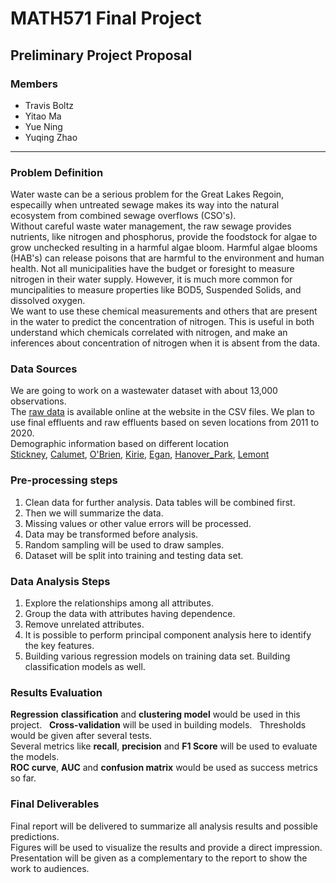 # MATH571 Final Project
## Preliminary Project Proposal


### Members
- Travis Boltz
- Yitao Ma
- Yue Ning
- Yuqing Zhao
***
### Problem Definition  
Water waste can be a serious problem for the Great Lakes Regoin, especailly when untreated sewage makes its way into the natural ecosystem from combined sewage overflows (CSO's).  
Without careful waste water management, the raw sewage provides nutrients, like nitrogen and phosphorus, provide the foodstock for algae to grow unchecked resulting in a harmful algae bloom.  Harmful algae blooms (HAB's) can release poisons that are harmful to the environment and human health. Not all municipalities have the budget or foresight to measure nitrogen in their water supply. However, it is much more common for muncipalities to measure properties like BOD5, Suspended Solids, and dissolved oxygen.   
We want to use these chemical measurements and others that are present in the water to predict the concentration of nitrogen. This is useful in both understand which chemicals correlated with nitrogen, and make an inferences about concentration of nitrogen when it is absent from the data.  


### Data Sources
We are going to work on a wastewater dataset with about 13,000 observations.    
The [raw data](http://www.mwrd.org/irj/portal/anonymous?NavigationTarget=navurl://9f766d4f820e9482d016681c86031b76) is available online at the website in the CSV files. We plan to use final effluents and raw effluents based on seven locations from 2011 to 2020.  
Demographic information based on different location  
[Stickney](http://www.mwrd.org/irj/go/km/docs/documents/MWRD/internet/protecting_the_environment/Water_Reclamation_Plants/pdfs/FactSheet_WRPs_Stickney.pdf),
[Calumet](http://www.mwrd.org/irj/go/km/docs/documents/MWRD/internet/protecting_the_environment/Water_Reclamation_Plants/pdfs/FactSheet_WRPs_Calumet.pdf),
[O'Brien](http://www.mwrd.org/irj/go/km/docs/documents/MWRD/internet/protecting_the_environment/Water_Reclamation_Plants/pdfs/FactSheet_WRPs_O'Brien.pdf),
[Kirie](http://www.mwrd.org/irj/go/km/docs/documents/MWRD/internet/protecting_the_environment/Water_Reclamation_Plants/pdfs/FactSheet_WRPs_Kirie.pdf),
[Egan](http://www.mwrd.org/irj/go/km/docs/documents/MWRD/internet/protecting_the_environment/Water_Reclamation_Plants/pdfs/FactSheet_WRPs_Egan.pdf),
[Hanover_Park](http://www.mwrd.org/irj/go/km/docs/documents/MWRD/internet/protecting_the_environment/Water_Reclamation_Plants/pdfs/FactSheet_WRPs_Hanover_Park.pdf), 
[Lemont](http://www.mwrd.org/irj/go/km/docs/documents/MWRD/internet/protecting_the_environment/Water_Reclamation_Plants/pdfs/FactSheet_WRPs_Lemont.pdf)
  
  
  
### Pre-processing steps 
1. Clean data for further analysis. Data tables will be combined first.   
2. Then we will summarize the data. 
3. Missing values or other value errors will be processed.  
4. Data may be transformed before analysis. 
5. Random sampling will be used to draw samples.   
6. Dataset will be split into training and testing data set.     
 

### Data Analysis Steps
1. Explore the relationships among all attributes.   
2. Group the data with attributes having dependence.   
3. Remove unrelated attributes.   
4. It is possible to perform principal component analysis here to identify the key features.   
5. Building various regression models on training data set. Building classification models as well.     
 
  
### Results Evaluation
__Regression__ __classification__ and __clustering model__ would be used in this project.    
__Cross-validation__ will be used in building models.     
Thresholds would be given after several tests.    
Several metrics like __recall__, __precision__ and __F1 Score__ will be used to evaluate the models.     
__ROC curve__, __AUC__ and __confusion matrix__ would be used as success metrics so far.    
  

### Final Deliverables
Final report will be delivered to summarize all analysis results and possible predictions.   
Figures will be used to visualize the results and provide a direct impression.   
Presentation will be given as a complementary to the report to show the work to audiences.  
